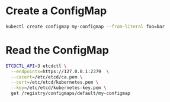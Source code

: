 # Create a ConfigMap

```bash
kubectl create configmap my-configmap --from-literal foo=bar
```

# Read the ConfigMap

```bash
ETCDCTL_API=3 etcdctl \
  --endpoints=https://127.0.0.1:2379  \
  --cacert=/etc/etcd/ca.pem \
  --cert=/etc/etcd/kubernetes.pem \
  --key=/etc/etcd/kubernetes-key.pem \
  get /registry/configmaps/default/my-configmap
```